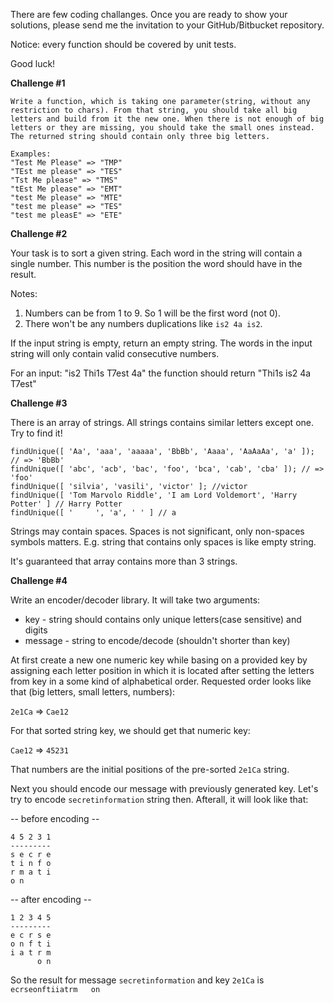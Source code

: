 There are few coding challanges. Once you are ready to show your solutions, please send me the invitation to your GitHub/Bitbucket repository. 

Notice: every function should be covered by unit tests.

Good luck!

**Challenge #1**
```
Write a function, which is taking one parameter(string, without any restriction to chars). From that string, you should take all big letters and build from it the new one. When there is not enough of big letters or they are missing, you should take the small ones instead. The returned string should contain only three big letters.

Examples:
"Test Me Please" => "TMP"
"TEst me please" => "TES"
"Tst Me please" => "TMS"
"tEst Me please" => "EMT"
"test Me please" => "MTE"
"test me please" => "TES"
"test me pleasE" => "ETE"
```

**Challenge #2**

Your task is to sort a given string. Each word in the string will contain a single number. This number is the position the word should have in the result.

Notes: 
1. Numbers can be from 1 to 9. So 1 will be the first word (not 0).
2. There won't be any numbers duplications like `is2 4a is2`.

If the input string is empty, return an empty string. The words in the input string will only contain valid consecutive numbers.

For an input: "is2 Thi1s T7est 4a" the function should return "Thi1s is2 4a T7est"

**Challenge #3**

There is an array of strings. All strings contains similar letters except one. Try to find it!

```
findUnique([ 'Aa', 'aaa', 'aaaaa', 'BbBb', 'Aaaa', 'AaAaAa', 'a' ]); // => 'BbBb'
findUnique([ 'abc', 'acb', 'bac', 'foo', 'bca', 'cab', 'cba' ]); // => 'foo'
findUnique([ 'silvia', 'vasili', 'victor' ]; //victor
findUnique([ 'Tom Marvolo Riddle', 'I am Lord Voldemort', 'Harry Potter' ] // Harry Potter
findUnique([ '     ', 'a', ' ' ] // a
```

Strings may contain spaces. Spaces is not significant, only non-spaces symbols matters. E.g. string that contains only spaces is like empty string.

It's guaranteed that array contains more than 3 strings.


**Challenge #4**

Write an encoder/decoder library. It will take two arguments:
- key - string should contains only unique letters(case sensitive) and digits
- message - string to encode/decode (shouldn't shorter than key)

At first create a new one numeric key while basing on a provided key by assigning each letter position in which it is located after setting the letters from key in a some kind of alphabetical order. Requested order looks like that (big letters, small letters, numbers):

`2e1Ca` => `Cae12`

For that sorted string key, we should get that numeric key:

`Cae12` => `45231`

That numbers are the initial positions of the pre-sorted `2e1Ca` string.

Next you should encode our message with previously generated key.
Let's try to encode `secretinformation` string then. Afterall, it will look like that:

-- before encoding --
```
4 5 2 3 1
---------
s e c r e
t i n f o
r m a t i
o n
```


-- after encoding --
```
1 2 3 4 5
---------
e c r s e
o n f t i
i a t r m
      o n
```

So the result for message `secretinformation` and key `2e1Ca` is `ecrseonftiiatrm   on`
